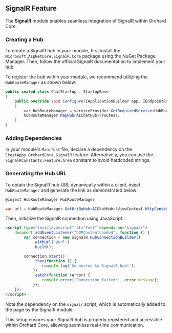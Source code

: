 ## SignalR Feature

The **SignalR** module enables seamless integration of SignalR within Orchard Core.

### Creating a Hub

To create a SignalR hub in your module, first install the `Microsoft.AspNetCore.SignalR.Core` package using the NuGet Package Manager. Then, follow the official SignalR documentation to implement your hub.

To register the hub within your module, we recommend utilizing the `HubRouteManager` as shown below:

```csharp
public sealed class ChatStartup : StartupBase
{
    public override void Configure(IApplicationBuilder app, IEndpointRouteBuilder routes, IServiceProvider serviceProvider)
    {
        var hubRouteManager = serviceProvider.GetRequiredService<HubRouteManager>();
        hubRouteManager.MapHub<AIChatHub>(routes);
    }
}
```

### Adding Dependencies

In your module's `Manifest` file, declare a dependency on the `CrestApps.OrchardCore.SignalR` feature. Alternatively, you can use the `SignalRConstants.Feature.Area` constant to avoid hardcoded strings.

### Generating the Hub URL

To obtain the SignalR hub URL dynamically within a client, inject `HubRouteManager` and generate the link as demonstrated below:

```csharp
@inject HubRouteManager HubRouteManager

var url = HubRouteManager.GetUriByHub<AIChatHub>(ViewContext.HttpContext);
```

Then, initialize the SignalR connection using JavaScript:

```html
<script type="text/javascript" at="Foot" depends-on="signalr">
    document.addEventListener("DOMContentLoaded", function () {
        var connection = new signalR.HubConnectionBuilder()
            .withUrl("@url")
            .build();

        connection.start()
            .then(function () {
                console.log('Connected to SignalR hub!');
            })
            .catch(function (error) {
                console.error('Connection failed:', error.message);
            });
    });
</script>
```

Note the dependency on the `signalr` script, which is automatically added to the page by the SignalR module.

This setup ensures your SignalR hub is properly registered and accessible within Orchard Core, allowing seamless real-time communication.
